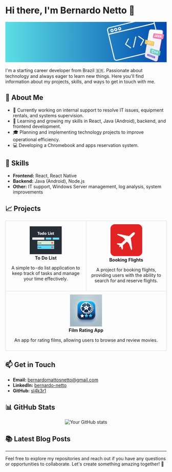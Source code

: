 # Hi there, I'm Bernardo Netto 👋

![Profile Banner](https://github.com/sl4k3r1/sl4k3r1/blob/main/Banner%20para%20Linkedin%20capa%20de%20perfil%20%20para%20programador%20%20%5BTamanho%20original%5D.png)

I'm a starting career developer from Brazil 🇧🇷. Passionate about technology and always eager to learn new things. Here you'll find information about my projects, skills, and ways to get in touch with me.

## 🌟 About Me
- 🔭 Currently working on internal support to resolve IT issues, equipment rentals, and systems supervision.
- 🌱 Learning and growing my skills in React, Java (Android), backend, and frontend development.
- 🎓 Planning and implementing technology projects to improve operational efficiency.
- 💻 Developing a Chromebook and apps reservation system.

## 🚀 Skills
- **Frontend:** React, React Native
- **Backend:** Java (Android), Node.js
- **Other:** IT support, Windows Server management, log analysis, system improvements

## 📈 Projects

<p align="center">
<table>
  <tr>
    <td align="center" width="50%" style="border: 1px solid #ddd; padding: 10px; border-radius: 10px; text-align: center;">
      <a href="https://to-do-list-lquc94buy-bernardo-nettos-projects.vercel.app" style="display: block; text-decoration: none; color: inherit;">
        <img src="https://github.com/sl4k3r1/To_Do_List/raw/main/screenshot.png" alt="To Do List" width="100">
        <br>
        <strong>To Do List</strong>
        <br>
        <p>A simple to-do list application to keep track of tasks and manage your time effectively.</p>
      </a>
    </td>
    <td align="center" width="50%" style="border: 1px solid #ddd; padding: 10px; border-radius: 10px; text-align: center;">
      <a href="https://github.com/sl4k3r1/2022-1-DEV-WEB-14" style="display: block; text-decoration: none; color: inherit;">
        <img src="https://github.com/sl4k3r1/2022-1-DEV-WEB-14/blob/master/flight/static/img/icon.png" alt="Booking Flights" width="100">
        <br>
        <strong>Booking Flights</strong>
        <br>
        <p>A project for booking flights, providing users with the ability to search for and reserve flights.</p>
      </a>
    </td>
  </tr>
  <tr>
    <td align="center" colspan="2" style="border: 1px solid #ddd; padding: 10px; border-radius: 10px; text-align: center;">
      <a href="https://github.com/sl4k3r1/Film_Rating_App" style="display: block; text-decoration: none; color: inherit;">
        <img src="https://github.com/sl4k3r1/sl4k3r1/blob/main/Design%20sem%20nome.png" alt="Film Rating App" width="100">
        <br>
        <strong>Film Rating App</strong>
        <br>
        <p>An app for rating films, allowing users to browse and review movies.</p>
      </a>
    </td>
  </tr>
</table>
</p>

## 📫 Get in Touch
- **Email:** [bernardomattosnetto@gmail.com](mailto:bernardomattosnetto@gmail.com)
- **LinkedIn:** [bernardo-netto](https://www.linkedin.com/in/bernardo-netto/)
- **GitHub:** [sl4k3r1](https://github.com/sl4k3r1)

## 📊 GitHub Stats
<p align="center">
  <img src="https://github-readme-stats.vercel.app/api?username=sl4k3r1&show_icons=true&theme=radical" alt="Your GitHub stats">
</p>

## 📚 Latest Blog Posts
<!-- BLOG-POST-LIST:START -->
<!-- BLOG-POST-LIST:END -->

---

Feel free to explore my repositories and reach out if you have any questions or opportunities to collaborate. Let's create something amazing together! 🚀

